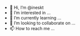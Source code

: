 - 👋 Hi, I’m @ineskt
- 👀 I’m interested in ...
- 🌱 I’m currently learning ...
- 💞️ I’m looking to collaborate on ...
- 📫 How to reach me ...

<!---
ineskt/ineskt is a ✨ special ✨ repository because its `README.md` (this file) appears on your GitHub profile.
You can click the Preview link to take a look at your changes.
--->
